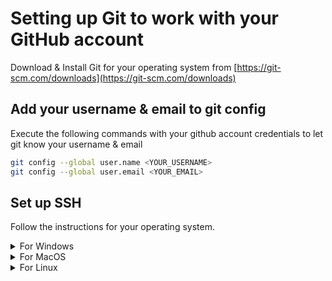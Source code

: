 # Setting up Git to work with your GitHub account

Download & Install Git for your operating system from [https://git-scm.com/downloads](https://git-scm.com/downloads)

## Add your username & email to git config

Execute the following commands with your github account credentials to let git know your username & email

```bash
git config --global user.name <YOUR_USERNAME>
git config --global user.email <YOUR_EMAIL>
```

## Set up SSH

Follow the instructions for your operating system.

<!-- WINDOWS -->
<details>
<summary>For Windows</summary>

### Generating a new SSH key

1. Open Git Bash
2. Paste below text, with your GitHub email address, for generating a SSH key

```bash
ssh-keygen -t ed25519 -C "your_email@example.com"
```

3. Accept default choices by pressing enter on prompts
4. You've successfully created your SSH key, next add your key to ssh-agent

### Adding SSH key to ssh-agent

1. Ensure ssh-agent is running by running first line of below text

```bash
eval "$(ssh-agent -s)"
```
> Agent pid 59566


If you see a similar output, proceed to next step

2. Add your SSH private key to ssh-agent

```bash
ssh-add ~/.ssh/id_ed25519
```

### Adding SSH key to your GitHub account

1. Copy public key to your clipboard

```bash
clip < ~/.ssh/id_ed25519.pub
```

2. Go to GitHub website and click on your profile photo, then click **Settings**
3. In the "Access" section of the sidebar, click **SSH and GPG keys**
4. Click **New SSH key** or **Add SSH key**
5. In the "Title" field, add a name of your choice for your computer.
6. In the "Key field", paste your public key.
7. Click **Add SSH key**
8. If prompted, confirm access to GitHub account

### Testing your SSH connection

1. Execute the following code in git bash

```bash
ssh -T git@github.com
```

2. If a warning pops up, type yes
3. You should see a message similar to this, with your username

```
> Hi USERNAME! You've successfully authenticated, but GitHub does not provide shell access
```

</details>

<!-- MACOS -->
<details>
<summary>For MacOS</summary>

### Generating a new SSH key

1. Open Terminal
2. Paste below text, with your GitHub email address, for generating a SSH key

```bash
ssh-keygen -t ed25519 -C "your_email@example.com"
```

3. Accept default choices by pressing enter on prompts
4. You've successfully created your SSH key, next add your key to ssh-agent

### Adding SSH key to ssh-agent

1. Ensure ssh-agent is running by running first line of below text

```bash
eval "$(ssh-agent -s)"

```
> Agent pid 59566

If you see a similar output, proceed to next step

2. If using MacOS Sierra 10.12.2 or later, you will need to modify your `~/.ssh/config` file to automatically load keys into the ssh-agent and store passphrases in your keychain.

- First, check if file already exists in the default location

```bash
open ~/.ssh/config
```

- If file doesn't exist, create the file

```bash
touch ~/.ssh/config
```

- Open the file and modify it to contain the following lines.

```
Host github.com
  AddKeysToAgent yes
  UseKeychain yes
  IdentityFile ~/.ssh/id_ed25519
```

2. Add your SSH private key to ssh-agent

```bash
ssh-add --apple-use-keychain ~/.ssh/id_ed25519
```

### Adding SSH key to your GitHub account

1. Copy public key to your clipboard

```bash
pbcopy < ~/.ssh/id_ed25519.pub
```

2. Go to GitHub website and click on your profile photo, then click **Settings**
3. In the "Access" section of the sidebar, click **SSH and GPG keys**
4. Click **New SSH key** or **Add SSH key**
5. In the "Title" field, add a name of your choice for your computer.
6. In the "Key field", paste your public key.
7. Click **Add SSH key**
8. If prompted, confirm access to GitHub account

### Testing your SSH connection

1. Execute the following code in terminal

```bash
ssh -T git@github.com
```

2. If a warning pops up, type yes
3. You should see a message similar to this, with your username

```
> Hi USERNAME! You've successfully authenticated, but GitHub does not provide shell access
```

</details>

<!-- LINUS -->
<details>
<summary>For Linux</summary>

### Generating a new SSH key

1. Open Terminal
2. Paste below text, with your GitHub email address, for generating a SSH key

```bash
ssh-keygen -t ed25519 -C "your_email@example.com"
```

3. Accept default choices by pressing enter on prompts
4. You've successfully created your SSH key, next add your key to ssh-agent

### Adding SSH key to ssh-agent

1. Ensure ssh-agent is running by running first line of below text

```bash
eval "$(ssh-agent -s)"
```
> Agent pid 59566

If you see a similar output, proceed to next step

2. Add your SSH private key to ssh-agent

```bash
ssh-add ~/.ssh/id_ed25519
```

### Adding SSH key to your GitHub account

1. Copy public key to your clipboard

```bash
cat ~/.ssh/id_ed25519.pub
# Select & copy the contents of the id_ed25519.pub file
# displayed in the terminal to your clipboard
```

2. Go to GitHub website and click on your profile photo, then click **Settings**
3. In the "Access" section of the sidebar, click **SSH and GPG keys**
4. Click **New SSH key** or **Add SSH key**
5. In the "Title" field, add a name of your choice for your computer.
6. In the "Key field", paste your public key.
7. Click **Add SSH key**
8. If prompted, confirm access to GitHub account

### Testing your SSH connection

1. Execute the following code in terminal

```bash
ssh -T git@github.com
```

2. If a warning pops up, type yes
3. You should see a message similar to this, with your username

```
> Hi USERNAME! You've successfully authenticated, but GitHub does not provide shell access
```

</details>
